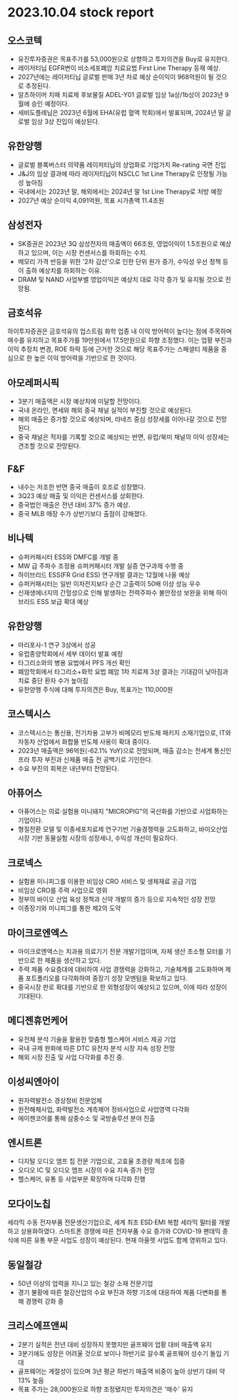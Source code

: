 # 2023.10.04 stock report
## 오스코텍
- 유진투자증권은 목표주가를 53,000원으로 상향하고 투자의견을 Buy로 유지한다.
- 레이저티닙 EGFR변이 비소세포폐암 치료요법 First Line Therapy 등재 예상.
- 2027년에는 레이저티닙 글로벌 판매 3년 차로 예상 순이익이 968억원이 될 것으로 추정된다.
- 알츠하이머 치매 치료제 후보물질 ADEL-Y01 글로벌 임상 1a상/1b상이 2023년 9월에 승인 예정이다.
- 세비도플레닙은 2023년 6월에 EHA(유럽 혈액 학회)에서 발표되며, 2024년 말 글로벌 임상 3상 진입이 예상된다.
## 유한양행
- 글로벌 블록버스터 의약품 레이저티닙의 상업화로 기업가치 Re-rating 국면 진입
- J&J의 임상 결과에 따라 레이저티닙이 NSCLC 1st Line Therapy로 인정될 가능성 높아짐
- 국내에서는 2023년 말, 해외에서는 2024년 말 1st Line Therapy로 처방 예정
- 2027년 예상 순이익 4,091억원, 목표 시가총액 11.4조원
## 삼성전자
- SK증권은 2023년 3Q 삼성전자의 매출액이 66조원, 영업이익이 1.5조원으로 예상하고 있으며, 이는 시장 컨센서스를 하회하는 수치.
- 메모리 가격 반등을 위한 '2차 감산'으로 인한 단위 원가 증가, 수익성 우선 정책 등이 출하 예상치를 하회하는 이유.
- DRAM 및 NAND 사업부별 영업이익은 예상치 대로 각각 증가 및 유지될 것으로 전망됨.
## 금호석유
하이투자증권은 금호석유의 업스트림 화학 업종 내 이익 방어력이 높다는 점에 주목하며 매수를 유지하고 목표주가를 19만원에서 17.5만원으로 하향 조정했다. 이는 업황 부진과 이익 추정치 변경, ROE 하락 등에 근거한 것으로 해당 목표주가는 스페셜티 제품을 중심으로 한 높은 이익 방어력을 기반으로 한 것이다.
## 아모레퍼시픽
- 3분기 매출액은 시장 예상치에 미달할 전망이다.
- 국내 온라인, 면세와 해외 중국 채널 실적이 부진할 것으로 예상된다.
- 해외 매출은 증가할 것으로 예상되며, 라네즈 중심 성장세를 이어나갈 것으로 전망된다.
- 중국 채널은 적자를 기록할 것으로 예상되는 반면, 유럽/북미 채널의 이익 성장세는 견조할 것으로 전망된다.
## F&F
- 내수는 저조한 반면 중국 매출이 호조로 성장했다.
- 3Q23 예상 매출 및 이익은 컨센서스를 상회한다.
- 중국법인 매출은 전년 대비 37% 증가 예상.
- 중국 MLB 매장 수가 상반기보다 출점이 강해졌다.
## 비나텍
- 슈퍼커패시터 ESS와 DMFC를 개발 중
- MW 급 주파수 조정용 슈퍼커패시터 개발 실증 연구과제 수행 중
- 하이브리드 ESS(FR Grid ESS) 연구개발 결과는 12월에 나올 예상
- 슈퍼커패시터는 일반 이차전지보다 순간 고출력이 50배 이상 성능 우수
- 신재생에너지의 간헐성으로 인해 발생하는 전력주파수 불안정성 보완을 위해 하이브리드 ESS 보급 확대 예상
## 유한양행
- 마리포사-1 연구 3상에서 성공
- 유럽종양학회에서 세부 데이터 발표 예정
- 타그리소와의 병용 요법에서 PFS 개선 확인
- 폐암학회에서 타그리소+화학 요법 폐암 1차 치료제 3상 결과는 기대감이 낮아짐과 치료 중단 환자 수가 높아짐
- 유한양행 주식에 대해 투자의견은 Buy, 목표가는 110,000원
## 코스텍시스
- 코스텍시스는 통신용, 전기차용 고부가 비메모리 반도체 패키지 소재기업으로, IT와 자동차 산업에서 화합물 반도체 사용이 확대 중이다.
- 2023년 매출액은 96억원(-62.1% YoY)으로 전망되며, 매출 감소는 전세계 통신인프라 투자 부진과 신제품 매출 전 공백기로 기인한다.
- 수요 부진의 회복은 내년부터 전망된다.
## 아퓨어스
- 아퓨어스는 의료·실험용 미니돼지 "MICROPIG"의 국산화를 기반으로 사업화하는 기업이다.
- 형질전환 모델 및 이종세포치료제 연구기반 기술경쟁력을 고도화하고, 바이오산업 시장 기반 동물실험 시장의 성장세나, 수익성 개선이 필요하다.
## 크로넥스
- 실험용 미니피그를 이용한 비임상 CRO 서비스 및 생체재료 공급 기업
- 비임상 CRO를 주력 사업으로 영위
- 정부의 바이오 산업 육성 정책과 신약 개발의 증가 등으로 지속적인 성장 전망
- 이종장기와 미니피그를 통한 제2의 도약
## 마이크로엔엑스
- 마이크로엔엑스는 치과용 의료기기 전문 개발기업이며, 자체 생산 초소형 모터를 기반으로 한 제품을 생산하고 있다.
- 주력 제품 수요증대에 대비하여 사업 경쟁력을 강화하고, 기술체계를 고도화하며 제품 포트폴리오를 다각화하여 중장기 성장 모멘텀을 확보하고 있다.
- 중국시장 판로 확대를 기반으로 한 외형성장이 예상되고 있으며, 이에 따라 성장이 기대된다.
## 메디젠휴먼케어
- 유전체 분석 기술을 활용한 맞춤형 헬스케어 서비스 제공 기업
- 국내 규제 완화에 따른 DTC 유전자 분석 시장 지속 성장 전망
- 해외 시장 진출 및 사업 다각화를 추진 중.
## 이성씨엔아이
- 원자력발전소 경상정비 전문업체
- 원전해체사업, 화력발전소 계측제어 정비사업으로 사업영역 다각화
- 에이젠코어를 통해 삼중수소 및 국방솔루션 분야 진출
## 엔시트론
- 디지털 오디오 앰프 칩 전문 기업으로, 고효율 초경량 제조에 집중
- 오디오 IC 및 오디오 앰프 시장의 수요 지속 증가 전망
- 헬스케어, 유통 등 사업부문 확장하며 다각화 진행
## 모다이노칩
세라믹 수동 전자부품 전문생산기업으로, 세계 최초 ESD·EMI 복합 세라믹 필터를 개발하고 상용화하였다. 스마트폰 경쟁에 따른 전자부품 수요 증가와 COVID-19 팬데믹 종식에 따른 유통 부문 사업도 성장이 예상된다. 현재 아울렛 사업도 함께 영위하고 있다.
## 동일철강
- 50년 이상의 업력을 지니고 있는 철강 소재 전문기업
- 경기 불황에 따른 철강산업의 수요 부진과 하향 기조에 대응하여 제품 다변화를 통해 경쟁력 강화 중
## 크리스에프앤씨
- 2분기 실적은 전년 대비 성장하지 못했지만 골프웨어 업황 대비 매출액 유지
- 3분기에도 성장은 어려울 것으로 보이나 하반기로 갈수록 골프웨어 성수기 돌입 기대
- 골프웨어는 계절성이 있으며 3년 평균 하반기 매출액 비중이 높아 상반기 대비 약 13% 높음
- 목표 주가는 28,000원으로 하향 조정됐지만 투자의견은 '매수' 유지
